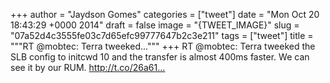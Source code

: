 
+++
author = "Jaydson Gomes"
categories = ["tweet"]
date = "Mon Oct 20 18:43:29 +0000 2014"
draft = false
image = "{TWEET_IMAGE}"
slug = "07a52d4c3555fe03c7d65efc99777647b2c3e211"
tags = ["tweet"]
title = """RT @mobtec: Terra tweeked..."""
+++
RT @mobtec: Terra tweeked the SLB config to initcwd 10 and the transfer is almost 400ms faster. We can see it by our RUM. http://t.co/26a61…
